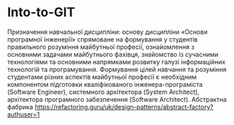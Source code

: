 # Into-to-GIT
Призначення навчальної дисципліни: основу дисципліни «Основи
програмної інженерії» спрямоване на формування у студентів правильного розуміння майбутньої професії, ознайомлення з основними задачами майбутнього
фахівця, знайомство із сучасними технологіями та основними напрямками розвитку галузі інформаційних технологій та програмування. Формування цілей навчання та розуміння студентами різних аспектів майбутньої професії є необхідним компонентом підготовки кваліфікованого інженера-програміста (Software
Engineer), системного архітектора (System Architect), архітектора програмного
забезпечення (Software Architect).
Абстрактна фабрика
https://refactoring.guru/uk/design-patterns/abstract-factory?authuser=1
